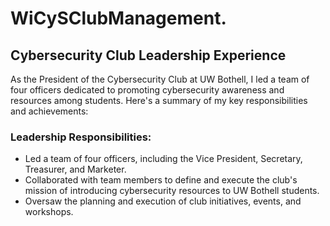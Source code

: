 # WiCySClubManagement.

## Cybersecurity Club Leadership Experience

As the President of the Cybersecurity Club at UW Bothell, I led a team of four officers dedicated to promoting cybersecurity awareness and resources among students. Here's a summary of my key responsibilities and achievements:

### Leadership Responsibilities:

- Led a team of four officers, including the Vice President, Secretary, Treasurer, and Marketer.
- Collaborated with team members to define and execute the club's mission of introducing cybersecurity resources to UW Bothell students.
- Oversaw the planning and execution of club initiatives, events, and workshops.